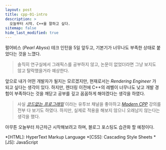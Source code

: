 ```yaml
---
layout: post
title: cpp-01-intro
description: >
  오늘부터 시작. C++을 잘하고 싶다.
sitemap: false
hide_last_modified: true
---
```


펄어비스 (_Pearl Abyss_) 테크 인턴을 5일 앞두고, 기본기가 너무나도 부족한 상태로 붙었다는 것을 느꼈다. 
> 솔직히 연구실에서 그래픽스를 공부하지 않고, 논문이 없었더라면 그냥 보지도 않고 탈락했을거라 예상한다.

앞으로 내가 어떤 개발자가 될지는 모르겠지만, 현재로서는 _Rendering Engineer_ 가 되고 싶다는 생각이 있다. 하지만, 렌더링 이전에 C++의 레벨이 너무나도 낮고 개발 경험이 부족하다는 것을 깨닫고 공부를 깊고 꼼꼼하게 해야겠다는 생각을 하였다.

> 사실 [_코드없는 프로그래밍_](https://www.youtube.com/@user-pw9fm4gc7e) 이라는 유투브 채널을 좋아하고 [_Modern CPP_](https://www.nocodeprogram.com/lecture/1/43805/) 강의를 전부 다 보기도 하였다. 하지만, 실제로 적용을 해보지 않으니 오래남지 않는다는 생각을 했다.

아무튼 오늘부터 차근차근 시작해보려고 하며, 블로그 포스팅도 습관화 할 예정이다.

*[HTML]: HyperText Markup Language
*[CSS]: Cascading Style Sheets
*[JS]: JavaScript
